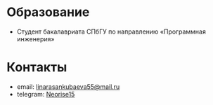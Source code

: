 # Образование
- Студент бакалавриата СПбГУ по направлению «Программная инженерия»

# Контакты
- email: linarasankubaeva55@mail.ru
- telegram: [Neorise15](https://t.me/Neorise15)
